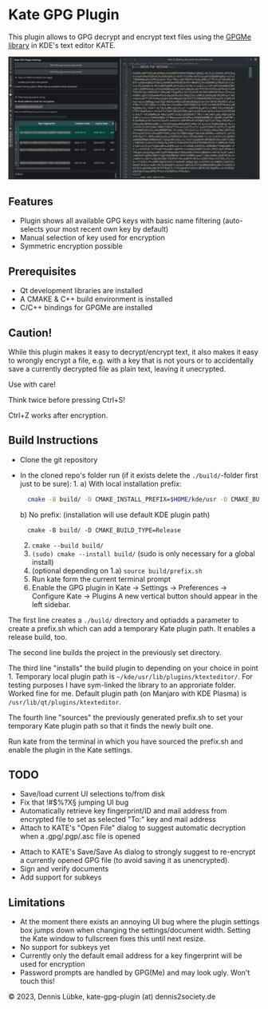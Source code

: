# Kate GPG Plugin

This plugin allows to GPG decrypt and encrypt text files 
using the [GPGMe library](https://gnupg.org/software/gpgme/index.html) 
in KDE's text editor KATE.

![image info](./kate_gpg_plugin_screenshot.jpg)

## Features
+ Plugin shows all available GPG keys with basic name filtering
  (auto-selects your most recent own key by default)
+ Manual selection of key used for encryption
+ Symmetric encryption possible

## Prerequisites
+ Qt development libraries are installed
+ A CMAKE & C++ build environment is installed
+ C/C++ bindings for GPGMe are installed

## Caution!
While this plugin makes it easy to decrypt/encrypt text, it also makes it easy to
wrongly encrypt a file, e.g. with a key that is not yours or to accidentally save a
currently decrypted file as plain text, leaving it unecrypted.

Use with care!

Think twice before pressing Ctrl+S!

Ctrl+Z works after encryption.

## Build Instructions
+ Clone the git repository
+ In the cloned repo's folder run (if it exists delete the ```./build/```-folder first just to be sure):
  1. 
    a) With local installation prefix:
    ```bash
      cmake -B build/ -D CMAKE_INSTALL_PREFIX=$HOME/kde/usr -D CMAKE_BUILD_TYPE=Release
    ```
    
    b) No prefix: (installation will use default KDE plugin path)
    ```
      cmake -B build/ -D CMAKE_BUILD_TYPE=Release
    ``` 
     
  2. ```cmake --build build/```
  3. ```(sudo) cmake --install build/```
     (sudo is only necessary for a global install)
  4. (optional depending on 1.a) ```source build/prefix.sh```
  5. Run kate form the current terminal prompt
  6. Enable the GPG plugin in Kate -> Settings -> Preferences -> Configure Kate -> Plugins
     A new vertical button should appear in the left sidebar.
      
The first line creates a ```./build/``` directory and optiadds a parameter 
to create a prefix.sh which can add a temporary Kate plugin path. 
It enables a release build, too.

The second line builds the project in the previously set directory.

The third line "installs" the build plugin to depending on your choice in point 1. Temporary local
plugin path is ```~/kde/usr/lib/plugins/ktexteditor/```.
For testing purposes I have sym-linked the library to an approriate folder. Worked fine for me.
Default plugin path (on Manjaro with KDE Plasma) is ```/usr/lib/qt/plugins/ktexteditor```.

The fourth line "sources" the previously generated prefix.sh to set your 
temporary Kate plugin path so that it finds the newly built one.

Run kate from the terminal in which you have sourced the prefix.sh and enable the plugin in the Kate settings.

## TODO

+ Save/load current UI selections to/from disk
+ Fix that !#$%?X§ jumping UI bug
+ Automatically retrieve key fingerprint/ID and mail address 
  from encrypted file to set as selected "To:" key and mail address
+ Attach to KATE's "Open File" dialog to suggest automatic 
  decryption when a .gpg/.pgp/.asc file is opened
* Attach to KATE's Save/Save As dialog to strongly suggest to re-encrypt 
  a currently opened GPG file (to avoid saving it as unencrypted).
* Sign and verify documents
* Add support for subkeys

## Limitations

+ At the moment there exists an annoying UI bug where the plugin settings box jumps down when 
  changing the settings/document width. Setting the Kate window to fullscreen fixes this until 
  next resize.
+ No support for subkeys yet
+ Currently only the default email address for a key fingerprint will be used for encryption
+ Password prompts are handled by GPG(Me) and may look ugly. Won't touch this!


&copy; 2023, Dennis Lübke, kate-gpg-plugin (at) dennis2society.de
